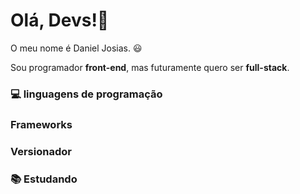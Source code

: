 # Olá, Devs!👋 
O meu nome é Daniel Josias. :smiley:

Sou programador **front-end**, mas futuramente
quero ser **full-stack**.

### :computer: linguagens de programação
### Frameworks
### Versionador
### :books: Estudando
